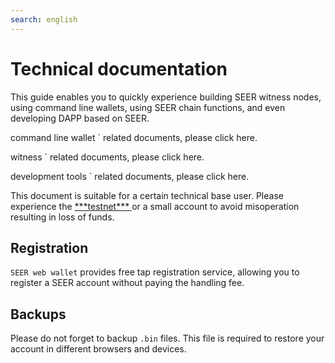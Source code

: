 ```yaml
---
search: english
---
```


# Technical documentation

This guide enables you to quickly experience building SEER witness nodes, using command line wallets, using SEER chain functions, and even developing DAPP based on SEER.

<a router-link= "/cli" > command line wallet `</a> related documents, please click here.

<a router-link= "/witness" > witness `</a> related documents, please click here.

<a router-link= "/tools" > development tools `</a> related documents, please click here.

<p class= "danger" >
This document is suitable for a certain technical base user. Please experience the <a href= "http://123.206.78.97/" > ***testnet*** </a> or a small account to avoid misoperation resulting in loss of funds.
</p>

## Registration

`SEER web wallet` provides free tap registration service, allowing you to register a SEER account without paying the handling fee.

## Backups

Please do not forget to backup `.bin` files. This file is required to restore your account in different browsers and devices.
